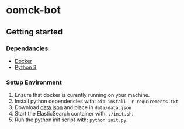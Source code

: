 # oomck-bot

## Getting started

### Dependancies

- [Docker](https://www.docker.com/get-started)
- [Python 3](https://www.python.org/downloads/)

### Setup Environment

1. Ensure that docker is curently running on your machine.
2. Install python dependencies with: `pip install -r requirements.txt`
3. Download [data.json](https://drive.google.com/file/d/137MJNQTUUswp4bv_Y8368o5lzAbW8y52/view?usp=sharing) and place in `data/data.json`
4. Start the ElasticSearch container with: `./init.sh`.
5. Run the python init script with: `python init.py`.

